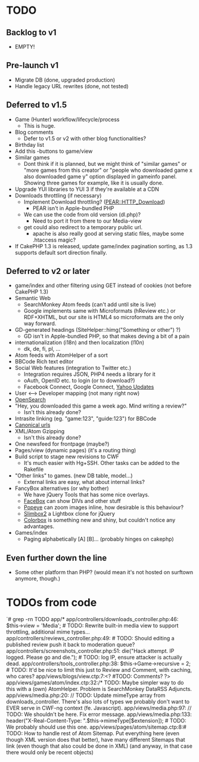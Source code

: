 # TODO

## Backlog to v1

* EMPTY!

## Pre-launch v1

* Migrate DB (done, upgraded production)
* Handle legacy URL rewrites (done, not tested)

## Deferred to v1.5

* Game (Hunter) workflow/lifecycle/process
  * This is huge.
* Blog comments
  * Defer to v1.5 or v2 with other blog functionalities?
* Birthday list
* Add this -buttons to game/view
* Similar games
  * Dont think if it is planned, but we might think of "similar games" or "more games from this creator" or "people who downloaded game x also downloaded game y" option displayed in gameinfo panel. Showing three games for example, like it is usually done.
* Upgrade YUI libraries to YUI 3 if they're available at a CDN
* Downloads throttling (if necessary)
  * Implement Download throttling? ([PEAR::HTTP_Download](http://pear.php.net/package/HTTP_Download/))
    * PEAR isn't in Apple-bundled PHP
  * We can use the code from old version (dl.php)?
    * Need to port it from there to our Media-view
  * get could also redirect to a temporary public url.
	* apache is also really good at serving static files, maybe some .htaccess magic?
* If CakePHP 1.3 is released, update game/index pagination sorting, as 1.3 supports default sort direction finally.

## Deferred to v2 or later

* game/index and other filtering using GET instead of cookies (not before CakePHP 1.3)
* Semantic Web
  * SearchMonkey Atom feeds (can't add until site is live)
  * Google implements same with Microformats (hReview etc.) or RDF+XHTML, but our site
    is HTML4 so microformats are the only way forward.
* GD-generated headings (SiteHelper::himg("Something or other") ?)
  * GD isn't in Apple-bundled PHP, so that makes deving a bit of a pain
* internationalization (i18n) and then localization (l10n) 
  * dk, de, fi, pl, …
* Atom feeds with AtomHelper of a sort
* BBCode Rich text editor
* Social Web features (integration to Twitter etc.)
  * Integration requires JSON, PHP4 needs a library for it
  * oAuth, OpenID etc. to login (or to download?)
  * Facebook Connect, Google Connect, [Yahoo Updates](http://developer.yahoo.com/social/updates/)
* User <--> Developer mapping (not many right now)
* [OpenSearch](http://www.opensearch.org/)
* "Hey, you downloaded this game a week ago. Mind writing a review?"
	* Isn't this already done?
* Intrasite linking (eg. "game:123", "guide:123") for BBCode
* [Canonical urls](http://googlewebmastercentral.blogspot.com/2009/02/specify-your-canonical.html)
* XML/Atom Gzipping
	* Isn't this already done?
* One newsfeed for frontpage (maybe?)
* Pages/view (dynamic pages) (it's a routing thing)
* Build script to stage new revisions to CWF
  * It's much easier with Hg+SSH. Other tasks can be added to the Rakefile
* "Other links" to games. (new DB table, model...)
  * External links are easy, what about internal links?
* FancyBox alternatives (or why bother)
  * We have jQuery Tools that has some nice overlays.
  * [FaceBox](http://www.dynamicdrive.com/dynamicindex4/facebox/index.htm) can show DIVs and other stuff
  * [Popeye](http://herr-schuessler.de/blog/jquerypopeye-an-inline-lightbox-alternative/) can zoom images inline, how desirable is this behaviour?
  * [Slimbox2](http://www.digitalia.be/software/slimbox2) a Lightbox clone for jQuery
  * [Colorbox](http://colorpowered.com/colorbox/) is something new and shiny, but couldn't notice any advantages.
* Games/index
  * Paging alphabetically [A] [B]... (probably hinges on cakephp)

## Even further down the line

* Some other platform than PHP? (would mean it's not hosted on surftown anymore, though.)
    
# TODOs from code

`# grep -rn TODO app/*
app/controllers/downloads_controller.php:46:			$this->view = 'Media'; # TODO: Rewrite built-in media view to support throttling, additional mime types...
app/controllers/reviews_controller.php:49:					# TODO: Should editing a published review push it back to moderation queue?
app/controllers/screenshots_controller.php:51:				die("Hack attempt. IP logged. Please go and die."); # TODO: log IP, ensure attacker is actually dead.
app/controllers/tools_controller.php:38:		$this->Game->recursive = 2; # TODO: It'd be nice to limit this just to Review and Comment, with caching, who cares?
app/views/blogs/view.ctp:7:<? #TODO: Comments? ?>
app/views/games/atom/index.ctp:32:/* TODO: Maybe simpler way to do this with a (own) AtomHelper. Problem is SearchMonkey DataRSS Adjuncts.  
app/views/media.php:20:	// TODO: Update mimeType array from downloads_controller. There's also lots of types we probably don't want to EVER serve in CWF-ng context (fe. Javascript).
app/views/media.php:97:			// TODO: We shouldn't be here. Fix error message.
app/views/media.php:133:				header("X-Real-Content-Type: ".$this->mimeType[$extension]); # TODO: We probably should use this one.
app/views/pages/atom/sitemap.ctp:8:# TODO: How to handle rest of Atom Sitemap. Put everything here (even though XML version does that better), have many different Sitemaps that link (even though that also could be done in XML) (and anyway, in that case there would only be recent objects)
